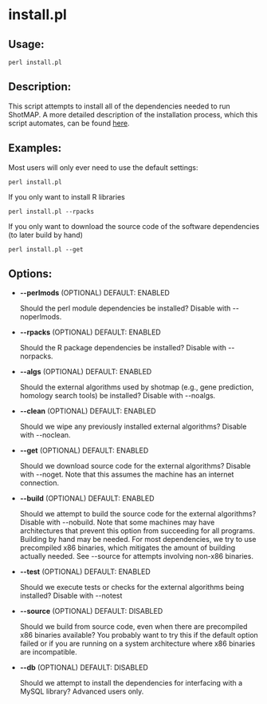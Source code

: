 install.pl
==========

Usage:
------
    
    perl install.pl
     
Description: 
------------

This script attempts to install all of the dependencies needed to run ShotMAP. A more detailed description of the 
installation process, which this script automates, can be found [here](installation_guide.md).

Examples:
---------

Most users will only ever need to use the default settings:

    perl install.pl

If you only want to install R libraries

    perl install.pl --rpacks

If you only want to download the source code of the software dependencies (to later build by hand)

    perl install.pl --get 

Options:
--------

* **--perlmods** (OPTIONAL) DEFAULT: ENABLED

    Should the perl module dependencies be installed? Disable with --noperlmods.

* **--rpacks** (OPTIONAL) DEFAULT: ENABLED

    Should the R package dependencies be installed? Disable with --norpacks.

* **--algs** (OPTIONAL) DEFAULT: ENABLED

    Should the external algorithms used by shotmap (e.g., gene prediction, homology search tools) 
    be installed? Disable with --noalgs.

* **--clean** (OPTIONAL) DEFAULT: ENABLED

    Should we wipe any previously installed external algorithms? Disable with --noclean.

* **--get** (OPTIONAL) DEFAULT: ENABLED
  
    Should we download source code for the external algorithms? Disable with --noget. Note that this
    assumes the machine has an internet connection.

* **--build** (OPTIONAL) DEFAULT: ENABLED

    Should we attempt to build the source code for the external algorithms? Disable with --nobuild.
    Note that some machines may have architectures that prevent this option from succeeding for all
    programs. Building by hand may be needed. For most dependencies, we try to use precompiled x86
    binaries, which mitigates the amount of building actually needed. See --source for attempts involving
    non-x86 binaries.

* **--test** (OPTIONAL) DEFAULT: ENABLED

  Should we execute tests or checks for the external algorithms being installed? Disable with --notest

* **--source** (OPTIONAL) DEFAULT: DISABLED

  Should we build from source code, even when there are precompiled x86 binaries available? You probably
  want to try this if the default option failed or if you are running on a system architecture where x86
  binaries are incompatible.

* **--db** (OPTIONAL) DEFAULT: DISABLED

  Should we attempt to install the dependencies for interfacing with a MySQL library? Advanced users only.
